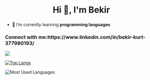 <h1 align="center">Hi 👋, I'm Bekir</h1>
<h3 align="center"></h3>

- 🌱 I’m currently learning **programming languages**

<h3 align="left">Connect with me:https://www.linkedin.com/in/bekir-kurt-377980193/</h3>


![](https://komarev.com/ghpvc/?username=BekirKurt)

[![Top Langs](https://github-readme-stats.vercel.app/api/top-langs/?username=BekirKurt&layout=compact)](https://github.com/BekirKurt/github-readme-stats)


![Most Used Languages](https://github-readme-stats.vercel.app/api?username=BekirKurt&show_icons=true&theme=radical)
<p align="left">
</p>
